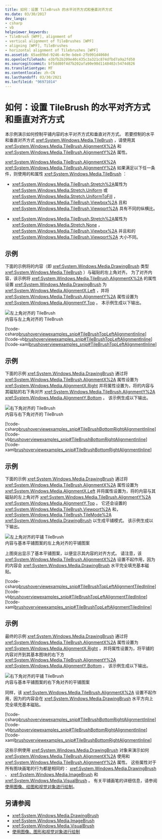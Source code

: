 ```yaml
---
title: 如何：设置 TileBrush 的水平对齐方式和垂直对齐方式
ms.date: 03/30/2017
dev_langs:
- csharp
- vb
helpviewer_keywords:
- TileBrush [WPF], alignment of
- vertical alignment of TileBrushes [WPF]
- aligning [WPF], TileBrushes
- horizontal alignment of Tilebrushes [WPF]
ms.assetid: 65ae89bd-9246-4c9e-bde4-2fb991d4060d
ms.openlocfilehash: e3bfb2b209e40c435c3a321c874dfbd7a9a2fd50
ms.sourcegitcommit: bf5dd80f4d7b202afa90e90d1148402c5474d826
ms.translationtype: MT
ms.contentlocale: zh-CN
ms.lasthandoff: 03/30/2021
ms.locfileid: "96971014"
---
```

# <a name="how-to-set-the-horizontal-and-vertical-alignment-of-a-tilebrush"></a>如何：设置 TileBrush 的水平对齐方式和垂直对齐方式
本示例演示如何控制平铺内容的水平对齐方式和垂直对齐方式。 若要控制的水平和垂直对齐方式 <xref:System.Windows.Media.TileBrush> ，请使用其 <xref:System.Windows.Media.TileBrush.AlignmentX%2A> 和 <xref:System.Windows.Media.TileBrush.AlignmentY%2A> 属性。  
  
 <xref:System.Windows.Media.TileBrush.AlignmentX%2A> <xref:System.Windows.Media.TileBrush.AlignmentY%2A> 如果满足以下任一条件，则使用的和属性 <xref:System.Windows.Media.TileBrush> ：  
  
- <xref:System.Windows.Media.TileBrush.Stretch%2A>属性为 <xref:System.Windows.Media.Stretch.Uniform> 或 <xref:System.Windows.Media.Stretch.UniformToFill> ， <xref:System.Windows.Media.TileBrush.Viewbox%2A> 且和 <xref:System.Windows.Media.TileBrush.Viewport%2A> 具有不同的纵横比。  
  
- <xref:System.Windows.Media.TileBrush.Stretch%2A>属性为 <xref:System.Windows.Media.Stretch.None> ， <xref:System.Windows.Media.TileBrush.Viewbox%2A> 并且和的 <xref:System.Windows.Media.TileBrush.Viewport%2A> 大小不同。  
  
## <a name="example"></a>示例  
 下面的示例将的内容（即 <xref:System.Windows.Media.DrawingBrush> 类型 <xref:System.Windows.Media.TileBrush> ）与磁贴的左上角对齐。 为了对齐内容，该示例将 <xref:System.Windows.Media.TileBrush.AlignmentX%2A> 的属性设置 <xref:System.Windows.Media.DrawingBrush> 为 <xref:System.Windows.Media.AlignmentX.Left> ，并将 <xref:System.Windows.Media.TileBrush.AlignmentY%2A> 属性设置为 <xref:System.Windows.Media.AlignmentY.Top> 。 本示例生成以下输出。  
  
 ![左上角对齐的 TileBrush](./media/graphicsmm-tilebrushalignmentexampletopleft.png "graphicsmm_TileBrushAlignmentExampleTopLeft")  
内容与左上角对齐的 TileBrush  
  
 [!code-csharp[brushoverviewexamples_snip#TileBrushTopLeftAlignmentInline](~/samples/snippets/csharp/VS_Snippets_Wpf/BrushOverviewExamples_snip/CSharp/TileBrushAlignmentExample.cs#tilebrushtopleftalignmentinline)]
 [!code-vb[brushoverviewexamples_snip#TileBrushTopLeftAlignmentInline](~/samples/snippets/visualbasic/VS_Snippets_Wpf/BrushOverviewExamples_snip/visualbasic/tilebrushalignmentexample.vb#tilebrushtopleftalignmentinline)]
 [!code-xaml[brushoverviewexamples_snip#TileBrushTopLeftAlignmentInline](~/samples/snippets/xaml/VS_Snippets_Wpf/BrushOverviewExamples_snip/XAML/TileBrushAlignmentExample.xaml#tilebrushtopleftalignmentinline)]  
  
## <a name="example"></a>示例  
 下面的示例 <xref:System.Windows.Media.DrawingBrush> 通过将 <xref:System.Windows.Media.TileBrush.AlignmentX%2A> 属性设置为 <xref:System.Windows.Media.AlignmentX.Right> 并将属性设置为，将的内容与其磁贴的右下角对齐 <xref:System.Windows.Media.TileBrush.AlignmentY%2A> <xref:System.Windows.Media.AlignmentY.Bottom> 。 该示例生成以下输出。  
  
 ![右下角对齐的 TileBrush](./media/graphicsmm-tilebrushalignmentexamplebottomright.png "graphicsmm_TileBrushAlignmentExampleBottomRight")  
内容与右下角对齐的 TileBrush  
  
 [!code-csharp[brushoverviewexamples_snip#TileBrushBottomRightAlignmentInline](~/samples/snippets/csharp/VS_Snippets_Wpf/BrushOverviewExamples_snip/CSharp/TileBrushAlignmentExample.cs#tilebrushbottomrightalignmentinline)]
 [!code-vb[brushoverviewexamples_snip#TileBrushBottomRightAlignmentInline](~/samples/snippets/visualbasic/VS_Snippets_Wpf/BrushOverviewExamples_snip/visualbasic/tilebrushalignmentexample.vb#tilebrushbottomrightalignmentinline)]
 [!code-xaml[brushoverviewexamples_snip#TileBrushBottomRightAlignmentInline](~/samples/snippets/xaml/VS_Snippets_Wpf/BrushOverviewExamples_snip/XAML/TileBrushAlignmentExample.xaml#tilebrushbottomrightalignmentinline)]  
  
## <a name="example"></a>示例  
 下面的示例 <xref:System.Windows.Media.DrawingBrush> 通过将 <xref:System.Windows.Media.TileBrush.AlignmentX%2A> 属性设置为 <xref:System.Windows.Media.AlignmentX.Left> 并将属性设置为，将的内容与其磁贴的左上角对齐 <xref:System.Windows.Media.TileBrush.AlignmentY%2A> <xref:System.Windows.Media.AlignmentY.Top> 。 它还会设置的 <xref:System.Windows.Media.TileBrush.Viewport%2A> 和， <xref:System.Windows.Media.TileBrush.TileMode%2A> <xref:System.Windows.Media.DrawingBrush> 以生成平铺模式。 该示例生成以下输出。  
  
 ![左上角对齐的平铺 TileBrush](./media/graphicsmm-tilebrushalignmentexampletoplefttiled.png "graphicsmm_TileBrushAlignmentExampleTopLeftTiled")  
内容与基本平铺图案的左上角对齐的平铺图案  
  
 上图突出显示了基本平铺图案，以便显示其内容的对齐方式。 请注意，该 <xref:System.Windows.Media.TileBrush.AlignmentX%2A> 设置不起作用，因为的内容会 <xref:System.Windows.Media.DrawingBrush> 水平完全填充基本磁贴。  
  
 [!code-csharp[brushoverviewexamples_snip#TileBrushTopLeftAlignmentTiledInline](~/samples/snippets/csharp/VS_Snippets_Wpf/BrushOverviewExamples_snip/CSharp/TileBrushAlignmentExample.cs#tilebrushtopleftalignmenttiledinline)]
 [!code-vb[brushoverviewexamples_snip#TileBrushTopLeftAlignmentTiledInline](~/samples/snippets/visualbasic/VS_Snippets_Wpf/BrushOverviewExamples_snip/visualbasic/tilebrushalignmentexample.vb#tilebrushtopleftalignmenttiledinline)]
 [!code-xaml[brushoverviewexamples_snip#TileBrushTopLeftAlignmentTiledInline](~/samples/snippets/xaml/VS_Snippets_Wpf/BrushOverviewExamples_snip/XAML/TileBrushAlignmentExample.xaml#tilebrushtopleftalignmenttiledinline)]  
  
## <a name="example"></a>示例  
 最终的示例 <xref:System.Windows.Media.DrawingBrush> 通过将 <xref:System.Windows.Media.TileBrush.AlignmentX%2A> 属性设置为 <xref:System.Windows.Media.AlignmentX.Right> ，并将属性设置为，将平铺的内容对齐到其基本图块的右下方 <xref:System.Windows.Media.TileBrush.AlignmentY%2A> <xref:System.Windows.Media.AlignmentY.Bottom> 。 该示例生成以下输出。  
  
 ![右下角对齐的平铺 TileBrush](./media/graphicsmm-tilebrushalignmentexamplebottomrighttiled.png "graphicsmm_TileBrushAlignmentExampleBottomRightTiled")  
内容与基本平铺图案的右下角对齐的平铺图案  
  
 同样，该 <xref:System.Windows.Media.TileBrush.AlignmentX%2A> 设置不起作用，因为的内容会在 <xref:System.Windows.Media.DrawingBrush> 水平方向上完全填充基本磁贴。  
  
 [!code-csharp[brushoverviewexamples_snip#TileBrushBottomRightAlignmentInline](~/samples/snippets/csharp/VS_Snippets_Wpf/BrushOverviewExamples_snip/CSharp/TileBrushAlignmentExample.cs#tilebrushbottomrightalignmentinline)]
 [!code-vb[brushoverviewexamples_snip#TileBrushBottomRightAlignmentInline](~/samples/snippets/visualbasic/VS_Snippets_Wpf/BrushOverviewExamples_snip/visualbasic/tilebrushalignmentexample.vb#tilebrushbottomrightalignmentinline)]
 [!code-xaml[brushoverviewexamples_snip#TileBrushBottomRightAlignmentInline](~/samples/snippets/xaml/VS_Snippets_Wpf/BrushOverviewExamples_snip/XAML/TileBrushAlignmentExample.xaml#tilebrushbottomrightalignmentinline)]  
  
 这些示例使用 <xref:System.Windows.Media.DrawingBrush> 对象来演示如何 <xref:System.Windows.Media.TileBrush.AlignmentX%2A> 使用和 <xref:System.Windows.Media.TileBrush.AlignmentY%2A> 属性。 这些属性对于所有图块画笔的行为都是相同的： <xref:System.Windows.Media.DrawingBrush> 、 <xref:System.Windows.Media.ImageBrush> 和 <xref:System.Windows.Media.VisualBrush> 。 有关平铺画笔的详细信息，请参阅[使用图像、绘图和视觉对象进行绘制](painting-with-images-drawings-and-visuals.md)。  
  
## <a name="see-also"></a>另请参阅

- <xref:System.Windows.Media.DrawingBrush>
- <xref:System.Windows.Media.ImageBrush>
- <xref:System.Windows.Media.VisualBrush>
- [使用图像、图形和视觉对象进行绘制](painting-with-images-drawings-and-visuals.md)
